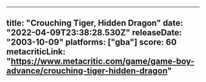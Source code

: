 
---
title: "Crouching Tiger, Hidden Dragon"
date: "2022-04-09T23:38:28.530Z"
releaseDate: "2003-10-09"
platforms: ["gba"]
score: 60
metacriticLink: "https://www.metacritic.com/game/game-boy-advance/crouching-tiger-hidden-dragon"
---
